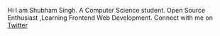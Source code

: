 Hi I am Shubham Singh. A Computer Science student. Open Source Enthusiast ,Learning Frontend Web Development. 
Connect with me on [Twitter](https://twitter.com/__shubhamtwt)
